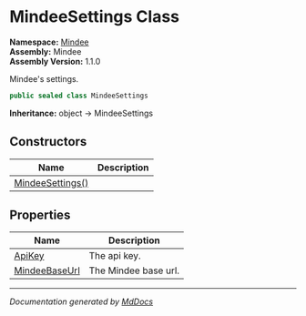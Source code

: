﻿<!--  
  <auto-generated>   
    The contents of this file were generated by a tool.  
    Changes to this file may be list if the file is regenerated  
  </auto-generated>   
-->

# MindeeSettings Class

**Namespace:** [Mindee](../index.md)  
**Assembly:** Mindee  
**Assembly Version:** 1.1.0

Mindee's settings.

```csharp
public sealed class MindeeSettings
```

**Inheritance:** object → MindeeSettings

## Constructors

| Name                                      | Description |
| ----------------------------------------- | ----------- |
| [MindeeSettings()](constructors/index.md) |             |

## Properties

| Name                                         | Description          |
| -------------------------------------------- | -------------------- |
| [ApiKey](properties/ApiKey.md)               | The api key.         |
| [MindeeBaseUrl](properties/MindeeBaseUrl.md) | The Mindee base url. |

___

*Documentation generated by [MdDocs](https://github.com/ap0llo/mddocs)*
